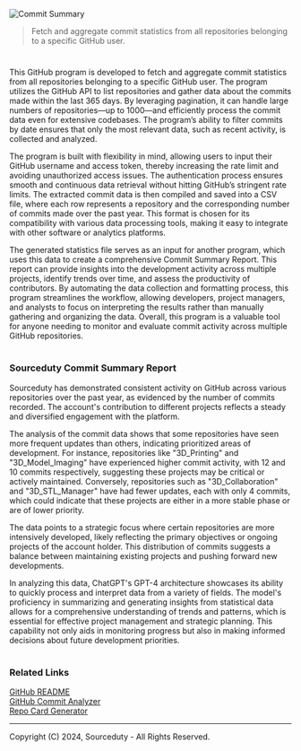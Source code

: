 ![Commit Summary](https://github.com/user-attachments/assets/b3a2d968-babd-4986-8b57-5cba07610d37)

> Fetch and aggregate commit statistics from all repositories belonging to a specific GitHub user.

#

This GitHub program is developed to fetch and aggregate commit statistics from all repositories belonging to a specific GitHub user. The program utilizes the GitHub API to list repositories and gather data about the commits made within the last 365 days. By leveraging pagination, it can handle large numbers of repositories—up to 1000—and efficiently process the commit data even for extensive codebases. The program’s ability to filter commits by date ensures that only the most relevant data, such as recent activity, is collected and analyzed.

The program is built with flexibility in mind, allowing users to input their GitHub username and access token, thereby increasing the rate limit and avoiding unauthorized access issues. The authentication process ensures smooth and continuous data retrieval without hitting GitHub’s stringent rate limits. The extracted commit data is then compiled and saved into a CSV file, where each row represents a repository and the corresponding number of commits made over the past year. This format is chosen for its compatibility with various data processing tools, making it easy to integrate with other software or analytics platforms.

The generated statistics file serves as an input for another program, which uses this data to create a comprehensive Commit Summary Report. This report can provide insights into the development activity across multiple projects, identify trends over time, and assess the productivity of contributors. By automating the data collection and formatting process, this program streamlines the workflow, allowing developers, project managers, and analysts to focus on interpreting the results rather than manually gathering and organizing the data. Overall, this program is a valuable tool for anyone needing to monitor and evaluate commit activity across multiple GitHub repositories.

#
### Sourceduty Commit Summary Report 

Sourceduty has demonstrated consistent activity on GitHub across various repositories over the past year, as evidenced by the number of commits recorded. The account's contribution to different projects reflects a steady and diversified engagement with the platform.

The analysis of the commit data shows that some repositories have seen more frequent updates than others, indicating prioritized areas of development. For instance, repositories like "3D_Printing" and "3D_Model_Imaging" have experienced higher commit activity, with 12 and 10 commits respectively, suggesting these projects may be critical or actively maintained. Conversely, repositories such as "3D_Collaboration" and "3D_STL_Manager" have had fewer updates, each with only 4 commits, which could indicate that these projects are either in a more stable phase or are of lower priority.

The data points to a strategic focus where certain repositories are more intensively developed, likely reflecting the primary objectives or ongoing projects of the account holder. This distribution of commits suggests a balance between maintaining existing projects and pushing forward new developments.

In analyzing this data, ChatGPT's GPT-4 architecture showcases its ability to quickly process and interpret data from a variety of fields. The model's proficiency in summarizing and generating insights from statistical data allows for a comprehensive understanding of trends and patterns, which is essential for effective project management and strategic planning. This capability not only aids in monitoring progress but also in making informed decisions about future development priorities.

#
### Related Links

[GitHub README](https://chat.openai.com/g/g-rA63DaENC-readme)
<br>
[GitHub Commit Analyzer](https://github.com/sourceduty/GitHub_Commit_Analyzer)
<br>
[Repo Card Generator](https://github.com/sourceduty/Repo_Card_Generator)

***
Copyright (C) 2024, Sourceduty - All Rights Reserved.

